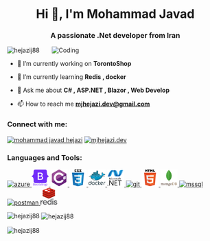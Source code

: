 <h1 align="center">Hi 👋, I'm Mohammad Javad</h1>
<h3 align="center">A passionate .Net developer from Iran</h3>
<img  align="right" width="400" src="https://i.pinimg.com/originals/8d/62/1f/8d621f66f551b6a39072473d52280ff0.gif" alt="Coding" />


<p align="left"> <img src="https://komarev.com/ghpvc/?username=hejazij88&label=Profile%20views&color=0e75b6&style=flat" alt="hejazij88" /> </p>

- 🔭 I’m currently working on **TorontoShop**

- 🌱 I’m currently learning **Redis , docker**

- 💬 Ask me about **C# , ASP.NET , Blazor , Web Develop**

- 📫 How to reach me **mjhejazi.dev@gmail.com**

<h3 align="left">Connect with me:</h3>
<p align="left">
<a href="https://linkedin.com/in/mohammad javad hejazi" target="blank"><img align="center" src="https://raw.githubusercontent.com/rahuldkjain/github-profile-readme-generator/master/src/images/icons/Social/linked-in-alt.svg" alt="mohammad javad hejazi" height="30" width="40" /></a>
<a href="https://instagram.com/mjhejazi.dev" target="blank"><img align="center" src="https://raw.githubusercontent.com/rahuldkjain/github-profile-readme-generator/master/src/images/icons/Social/instagram.svg" alt="mjhejazi.dev" height="30" width="40" /></a>
</p>

<h3 align="left">Languages and Tools:</h3>
<p align="left"> <a href="https://azure.microsoft.com/en-in/" target="_blank" rel="noreferrer"> <img src="https://www.vectorlogo.zone/logos/microsoft_azure/microsoft_azure-icon.svg" alt="azure" width="40" height="40"/> </a> <a href="https://getbootstrap.com" target="_blank" rel="noreferrer"> <img src="https://raw.githubusercontent.com/devicons/devicon/master/icons/bootstrap/bootstrap-plain-wordmark.svg" alt="bootstrap" width="40" height="40"/> </a> <a href="https://www.w3schools.com/cs/" target="_blank" rel="noreferrer"> <img src="https://raw.githubusercontent.com/devicons/devicon/master/icons/csharp/csharp-original.svg" alt="csharp" width="40" height="40"/> </a> <a href="https://www.w3schools.com/css/" target="_blank" rel="noreferrer"> <img src="https://raw.githubusercontent.com/devicons/devicon/master/icons/css3/css3-original-wordmark.svg" alt="css3" width="40" height="40"/> </a> <a href="https://www.docker.com/" target="_blank" rel="noreferrer"> <img src="https://raw.githubusercontent.com/devicons/devicon/master/icons/docker/docker-original-wordmark.svg" alt="docker" width="40" height="40"/> </a> <a href="https://dotnet.microsoft.com/" target="_blank" rel="noreferrer"> <img src="https://raw.githubusercontent.com/devicons/devicon/master/icons/dot-net/dot-net-original-wordmark.svg" alt="dotnet" width="40" height="40"/> </a> <a href="https://git-scm.com/" target="_blank" rel="noreferrer"> <img src="https://www.vectorlogo.zone/logos/git-scm/git-scm-icon.svg" alt="git" width="40" height="40"/> </a> <a href="https://www.w3.org/html/" target="_blank" rel="noreferrer"> <img src="https://raw.githubusercontent.com/devicons/devicon/master/icons/html5/html5-original-wordmark.svg" alt="html5" width="40" height="40"/> </a> <a href="https://www.mongodb.com/" target="_blank" rel="noreferrer"> <img src="https://raw.githubusercontent.com/devicons/devicon/master/icons/mongodb/mongodb-original-wordmark.svg" alt="mongodb" width="40" height="40"/> </a> <a href="https://www.microsoft.com/en-us/sql-server" target="_blank" rel="noreferrer"> <img src="https://www.svgrepo.com/show/303229/microsoft-sql-server-logo.svg" alt="mssql" width="40" height="40"/> </a> <a href="https://postman.com" target="_blank" rel="noreferrer"> <img src="https://www.vectorlogo.zone/logos/getpostman/getpostman-icon.svg" alt="postman" width="40" height="40"/> </a> <a href="https://redis.io" target="_blank" rel="noreferrer"> <img src="https://raw.githubusercontent.com/devicons/devicon/master/icons/redis/redis-original-wordmark.svg" alt="redis" width="40" height="40"/> </a> </p>

<p><img align="left" src="https://github-readme-stats.vercel.app/api/top-langs?username=hejazij88&show_icons=true&locale=en&layout=compact" alt="hejazij88" /></p>

<p>&nbsp;<img align="center" src="https://github-readme-stats.vercel.app/api?username=hejazij88&show_icons=true&locale=en" alt="hejazij88" /></p>

<p><img align="center" src="https://github-readme-streak-stats.herokuapp.com/?user=hejazij88&" alt="hejazij88" /></p>
